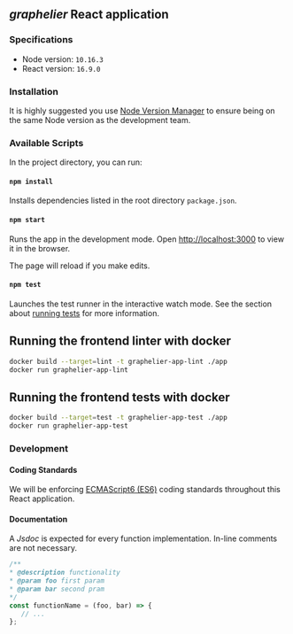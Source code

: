 ## **_graphelier_** React application

### Specifications
- Node version: `10.16.3`
- React version: `16.9.0`

### Installation

It is highly suggested you use [Node Version Manager](https://github.com/nvm-sh/nvm) to ensure being on the same Node version as the development team.


### Available Scripts

In the project directory, you can run:

#### `npm install`
Installs dependencies listed in the root directory `package.json`.

#### `npm start`
Runs the app in the development mode. Open [http://localhost:3000](http://localhost:3000) to view it in the browser.

The page will reload if you make edits.

#### `npm test`
Launches the test runner in the interactive watch mode. See the section about [running tests](https://facebook.github.io/create-react-app/docs/running-tests) for more information.

## Running the frontend linter with docker

```sh
docker build --target=lint -t graphelier-app-lint ./app
docker run graphelier-app-lint
```

## Running the frontend tests with docker

```sh
docker build --target=test -t graphelier-app-test ./app
docker run graphelier-app-test
```

###  Development

#### Coding Standards
We will be enforcing [ECMAScript6 (ES6)](http://ES6-Features.org) coding standards throughout this React application.

#### Documentation
A *Jsdoc* is expected for every function implementation. In-line comments are not necessary.

```js
/**
* @description functionality
* @param foo first param
* @param bar second pram
*/
const functionName = (foo, bar) => {
   // ...
};
```